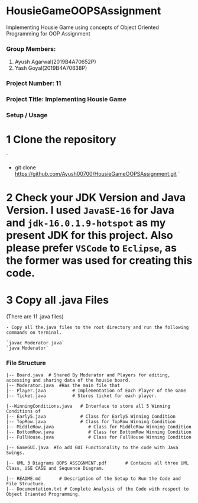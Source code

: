 # HousieGameOOPSAssignment

Implementing Housie Game using concepts of Object Oriented Programming for OOP Assignment

### Group Members:

1. Ayush Agarwal(2019B4A70652P)
2. Yash Goyal(2019B4A70638P)

### Project Number: 11

### Project Title: Implementing Housie Game

### Setup / Usage

# 1 Clone the repository

`
- git clone https://github.com/Ayush00700/HousieGameOOPSAssignment.git
`

# 2 Check your JDK Version and Java Version. I used `JavaSE-16` for Java and `jdk-16.0.1.9-hotspot` as my present JDK for this project. Also please prefer `VSCode` to `Eclipse`, as the former was used for creating this code.

# 3 Copy all .java Files 
(There are 11 .java files)

```
- Copy all the.java files to the root directory and run the following commands on terminal.

`javac Moderator.java`
`java Moderator`
```

### File Structure

```
|-- Board.java  # Shared By Moderator and Players for editing, accessing and sharing data of the housie board.
|-- Moderator.java  #Has the main file that 
|-- Player.java          # Implementation of Each Player of the Game
|-- Ticket.java          # Stores ticket for each player. 

|--WinningConditions.java   # Interface to store all 5 Winning Conditions of 
|-- Early5.java             # Class for Early5 Winning Condition
|-- TopRow.java             # Class for TopRow Winning Condition
|-- MiddleRow.java             # Class for MiddleRow Winning Condition
|-- BottomRow.java             # Class for BottomRow Winning Condition          
|-- FullHouse.java             # Class for FullHouse Winning Condition          

|-- GameGUI.java  #To add GUI Functionality to the code with Java Swings.

|-- UML 3 Diagrams OOPS ASSIGNMENT.pdf       # Contains all three UML Class, USE CASE and Sequence Diagram.

|-- README.md       # Description of the Setup to Run the Code and File Structure.
|-- Documentation.txt # Complete Analysis of the Code with respect to Object Oriented Programming. 

```
